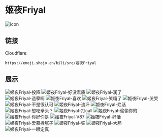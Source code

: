 # 姬夜Friyal
![icon](https://emoji.shojo.cn/bili/src/姬夜Friyal/icon.png)
## 链接
Cloudflare:
```
https://emoji.shojo.cn/bili/src/姬夜Friyal
```
## 展示
![姬夜Friyal-投降](https://emoji.shojo.cn/bili/src/姬夜Friyal/姬夜Friyal-投降.png)
![姬夜Friyal-好没素质](https://emoji.shojo.cn/bili/src/姬夜Friyal/姬夜Friyal-好没素质.png)
![姬夜Friyal-润了](https://emoji.shojo.cn/bili/src/姬夜Friyal/姬夜Friyal-润了.png)
![姬夜Friyal-造孽啊](https://emoji.shojo.cn/bili/src/姬夜Friyal/姬夜Friyal-造孽啊.png)
![姬夜Friyal-喜欢](https://emoji.shojo.cn/bili/src/姬夜Friyal/姬夜Friyal-喜欢.png)
![姬夜Friyal-笑嘻了](https://emoji.shojo.cn/bili/src/姬夜Friyal/姬夜Friyal-笑嘻了.png)
![姬夜Friyal-哭哭](https://emoji.shojo.cn/bili/src/姬夜Friyal/姬夜Friyal-哭哭.png)
![姬夜Friyal-不是很认可](https://emoji.shojo.cn/bili/src/姬夜Friyal/姬夜Friyal-不是很认可.png)
![姬夜Friyal-流汗](https://emoji.shojo.cn/bili/src/姬夜Friyal/姬夜Friyal-流汗.png)
![姬夜Friyal-烂活](https://emoji.shojo.cn/bili/src/姬夜Friyal/姬夜Friyal-烂活.png)
![姬夜Friyal-想吃拳头？](https://emoji.shojo.cn/bili/src/姬夜Friyal/姬夜Friyal-想吃拳头？.png)
![姬夜Friyal-打call](https://emoji.shojo.cn/bili/src/姬夜Friyal/姬夜Friyal-打call.png)
![姬夜Friyal-偷偷你的](https://emoji.shojo.cn/bili/src/姬夜Friyal/姬夜Friyal-偷偷你的.png)
![姬夜Friyal-你好你是](https://emoji.shojo.cn/bili/src/姬夜Friyal/姬夜Friyal-你好你是.png)
![姬夜Friyal-V87](https://emoji.shojo.cn/bili/src/姬夜Friyal/姬夜Friyal-V87.png)
![姬夜Friyal-好活](https://emoji.shojo.cn/bili/src/姬夜Friyal/姬夜Friyal-好活.png)
![姬夜Friyal-爱慕拆腻子](https://emoji.shojo.cn/bili/src/姬夜Friyal/姬夜Friyal-爱慕拆腻子.png)
![姬夜Friyal-狂](https://emoji.shojo.cn/bili/src/姬夜Friyal/姬夜Friyal-狂.png)
![姬夜Friyal-大胆](https://emoji.shojo.cn/bili/src/姬夜Friyal/姬夜Friyal-大胆.png)
![姬夜Friyal-一眼定真](https://emoji.shojo.cn/bili/src/姬夜Friyal/姬夜Friyal-一眼定真.png)
